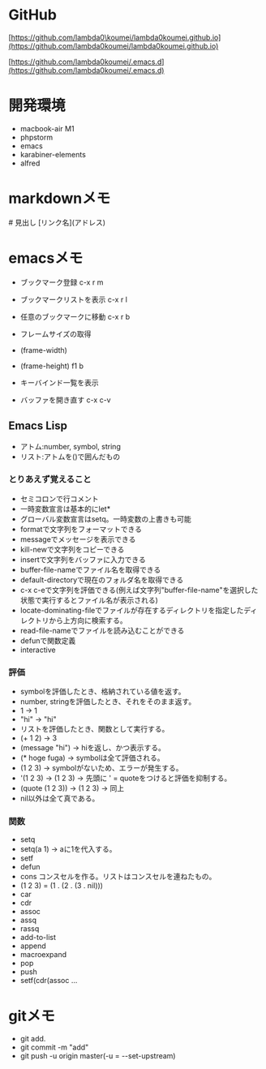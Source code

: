 # GitHub
[https://github.com/lambda0\koumei/lambda0koumei.github.io](https://github.com/lambda0koumei/lambda0koumei.github.io)

[https://github.com/lambda0koumei/.emacs.d](https://github.com/lambda0koumei/.emacs.d)

# 開発環境
- macbook-air M1
- phpstorm
- emacs
- karabiner-elements
- alfred

# markdownメモ
\# 見出し
\[リンク名\]\(アドレス\)


# emacsメモ
- ブックマーク登録
c-x r m
- ブックマークリストを表示
c-x r l
- 任意のブックマークに移動
c-x r b
- フレームサイズの取得
 - (frame-width)
 - (frame-height)
f1 b
- キーバインド一覧を表示

- バッファを開き直す c-x c-v

## Emacs Lisp
- アトム:number, symbol, string
- リスト:アトムを()で囲んだもの

### とりあえず覚えること
- セミコロンで行コメント
- 一時変数宣言は基本的にlet*
- グローバル変数宣言はsetq。一時変数の上書きも可能
- formatで文字列をフォーマットできる
- messageでメッセージを表示できる
- kill-newで文字列をコピーできる
- insertで文字列をバッファに入力できる
- buffer-file-nameでファイル名を取得できる
- default-directoryで現在のフォルダ名を取得できる
- c-x c-eで文字列を評価できる(例えば文字列"buffer-file-name"を選択した状態で実行するとファイル名が表示される)
- locate-dominating-fileでファイルが存在するディレクトリを指定したディレクトリから上方向に検索する。
- read-file-nameでファイルを読み込むことができる
- defunで関数定義
- interactive




### 評価
- symbolを評価したとき、格納されている値を返す。
- number, stringを評価したとき、それをそのまま返す。
- 1 -> 1
- "hi" -> "hi"
- リストを評価したとき、関数として実行する。
- (+ 1 2) -> 3
- (message "hi") -> hiを返し、かつ表示する。
- (* hoge fuga) -> symbolは全て評価される。
- (1 2 3) -> symbolがないため、エラーが発生する。
- '(1 2 3) -> (1 2 3) -> 先頭に ' = quoteをつけると評価を抑制する。
- (quote (1 2 3)) -> (1 2 3) -> 同上
- nil以外は全て真である。

### 関数
- setq
- setq(a 1) -> aに1を代入する。
- setf
- defun
- cons コンスセルを作る。リストはコンスセルを連ねたもの。
- (1 2 3) = (1 . (2 . (3 . nil)))
- car
- cdr
- assoc
- assq
- rassq
- add-to-list
- append
- macroexpand
- pop
- push
- setf(cdr(assoc ...


# gitメモ
- git add.
- git commit -m "add"
- git push -u origin master(-u = --set-upstream)


